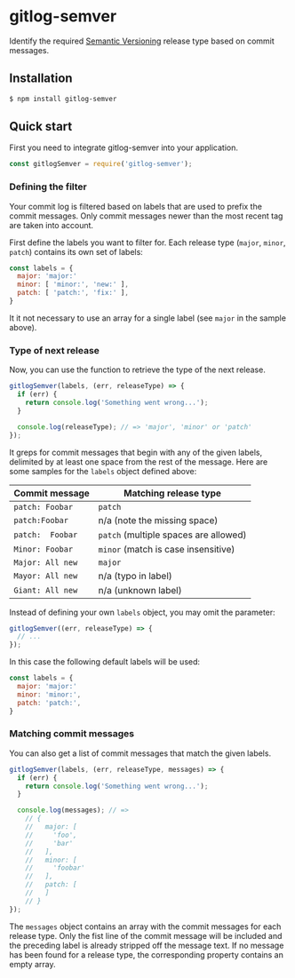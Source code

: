 # gitlog-semver

Identify the required [Semantic Versioning](http://sermver.org) release type based on commit messages.

## Installation

```bash
$ npm install gitlog-semver
```

## Quick start

First you need to integrate gitlog-semver into your application.

```javascript
const gitlogSemver = require('gitlog-semver');
```

### Defining the filter

Your commit log is filtered based on labels that are used to prefix the commit messages. Only commit messages newer than the most recent tag are taken into account.

First define the labels you want to filter for. Each release type (`major`, `minor`, `patch`) contains its own set of labels:

```javascript
const labels = {
  major: 'major:'
  minor: [ 'minor:', 'new:' ],
  patch: [ 'patch:', 'fix:' ],
}
```

It it not necessary to use an array for a single label (see `major` in the sample above).

### Type of next release

Now, you can use the function to retrieve the type of the next release.

```javascript
gitlogSemver(labels, (err, releaseType) => {
  if (err) {
    return console.log('Something went wrong...');
  }

  console.log(releaseType); // => 'major', 'minor' or 'patch'
});
```

It greps for commit messages that begin with any of the given labels, delimited by at least one space from the rest of the message. Here are some samples for the `labels` object defined above:

| Commit message   | Matching release type                 |
|------------------|---------------------------------------|
| `patch: Foobar`  | `patch`                               |
| `patch:Foobar`   | n/a (note the missing space)          |
| `patch:  Foobar` | `patch` (multiple spaces are allowed) |
| `Minor: Foobar`  | `minor` (match is case insensitive)   |
| `Major: All new` | `major`                               |
| `Mayor: All new` | n/a (typo in label)                   |
| `Giant: All new` | n/a (unknown label)                   |

Instead of defining your own `labels` object, you may omit the parameter:

```javascript
gitlogSemver((err, releaseType) => {
  // ...
});
```

In this case the following default labels will be used:

```javascript
const labels = {
  major: 'major:'
  minor: 'minor:',
  patch: 'patch:',
}
```

### Matching commit messages

You can also get a list of commit messages that match the given labels.

```javascript
gitlogSemver(labels, (err, releaseType, messages) => {
  if (err) {
    return console.log('Something went wrong...');
  }

  console.log(messages); // =>
    // {
    //   major: [
    //     'foo',
    //     'bar'
    //   ],
    //   minor: [
    //     'foobar'
    //   ],
    //   patch: [
    //   ]
    // }
});
```

The `messages` object contains an array with the commit messages for each release type. Only the fist line of the commit message will be included and the preceding label is already stripped off the message text. If no message has been found for a release type, the corresponding property contains an empty array.
